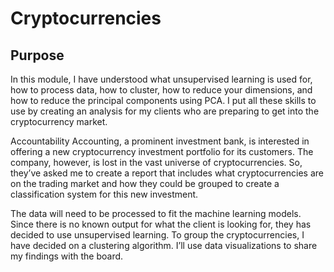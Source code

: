 # Cryptocurrencies
## Purpose

In this module, I have understood what unsupervised learning is used for, how to process data, how to cluster, how to reduce your dimensions, and how to reduce the principal components using PCA. I put all these skills to use by creating an analysis for my clients who are preparing to get into the cryptocurrency market.

Accountability Accounting, a prominent investment bank, is interested in offering a new cryptocurrency investment portfolio for its customers. The company, however, is lost in the vast universe of cryptocurrencies. So, they’ve asked me to create a report that includes what cryptocurrencies are on the trading market and how they could be grouped to create a classification system for this new investment.

The data will need to be processed to fit the machine learning models. Since there is no known output for what the client is looking for, they has decided to use unsupervised learning. To group the cryptocurrencies, I have decided on a clustering algorithm. I’ll use data visualizations to share my findings with the board.
